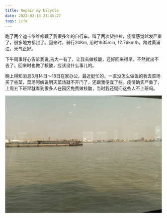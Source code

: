 ```yaml
---
title: Repair my bicycle
date: 2022-03-13 21:45:27
tags: Life
---
```


跑了两个迪卡侬维修跟了我很多年的自行车。叫了两次货拉拉，疫情感觉越发严重了，很多地方都封了。回来时，骑行20Km, 用时1h35min, 12.76km/h。跨过黄浦江，天气正好。

下午同事好心告诉我说,吉大一有了，让我去做核酸，还好回来得早。不然就出不去了。回来时也做了核酸，应该没什么事儿的。

晚上得知消息3月14日～18日在家办公，最近挺忙的，一直没怎么做饭的我去菜场买了些菜，菜场阿姨说明天菜场就不开门了，还跟我便宜了些。疫情确实严重了，上周五下班早就看到很多人在园区免费做核酸，当时我还疑问这些人不上班吗。

![IMG_20220313_143142](Repair-my-bicycle/IMG_20220313_143142.jpg)
